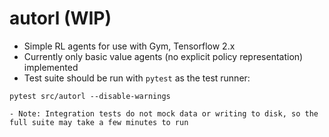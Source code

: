# autorl (WIP)

- Simple RL agents for use with Gym, Tensorflow 2.x
- Currently only basic value agents (no explicit policy representation) implemented
- Test suite should be run with `pytest` as the test runner:
```
pytest src/autorl --disable-warnings
```
    - Note: Integration tests do not mock data or writing to disk, so the full suite may take a few minutes to run